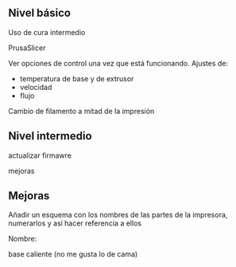 ## Nivel básico

Uso de cura intermedio

PrusaSlicer

Ver opciones de control una vez que está funcionando. Ajustes de: 
* temperatura de base y de extrusor
* velocidad
* flujo

Cambio de filamento a mitad de la impresión

## Nivel intermedio

actualizar firmawre

mejoras

## Mejoras


Añadir un esquema con los nombres de las partes de la impresora, numerarlos y así hacer referencia a ellos

Nombre:

base caliente (no me gusta lo de cama)
